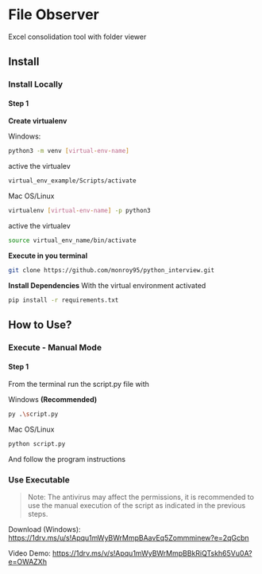 # File Observer

Excel consolidation tool with folder viewer

## Install

### Install Locally

#### Step 1
**Create virtualenv**

Windows:
```bash
python3 -m venv [virtual-env-name]
```

active the virtualev
```bash
virtual_env_example/Scripts/activate
```

Mac OS/Linux
```bash
virtualenv [virtual-env-name] -p python3
```

active the virtualev
```bash
source virtual_env_name/bin/activate
```

**Execute in you terminal**

```bash
git clone https://github.com/monroy95/python_interview.git
```

**Install Dependencies**
With the virtual environment activated
```bash
pip install -r requirements.txt
```

## How to Use?

### Execute - Manual Mode
#### Step 1
From the terminal run the script.py file with

Windows **(Recommended)**
```bash
py .\script.py
```

Mac OS/Linux
```bash
python script.py
```

And follow the program instructions

### Use Executable
> Note: The antivirus may affect the permissions, it is recommended to use the manual execution of the script as indicated in the previous steps.

Download (Windows):
https://1drv.ms/u/s!Apqu1mWyBWrMmpBAavEq5Zommminew?e=2qGcbn


Video Demo:
https://1drv.ms/v/s!Apqu1mWyBWrMmpBBkRiQTskh65Vu0A?e=OWAZXh
